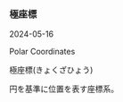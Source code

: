 <article id="極座標">

### 極座標

<p class="st_update_header">2024-05-16</p>
<p class="st_name_header_en">Polar Coordinates</p>
<p class="st_name_header_jp">極座標(きょくざひょう)</p>
<div class="article_explanation">円を基準に位置を表す座標系。</div>
</article>
